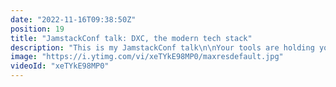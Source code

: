 ```yaml
---
date: "2022-11-16T09:38:50Z"
position: 19
title: "JamstackConf talk: DXC, the modern tech stack"
description: "This is my JamstackConf talk\n\nYour tools are holding you back. DXC is the solution that gives developers and business teams access to the tools they need to do their best work and deliver faster than ever. Let's kill the glue code monster!\n\nLearn more: https://uniform.dev/what-is-dxc\n\nFollow me here:\nWebsite: https://timbenniks.dev\nTwitter: https://twitter.com/timbenniks\nGithub: https://github.com/timbenniks"
image: "https://i.ytimg.com/vi/xeTYkE98MP0/maxresdefault.jpg"
videoId: "xeTYkE98MP0"
---
```


